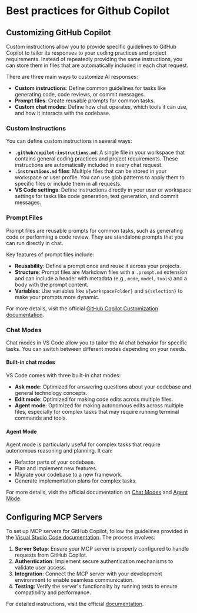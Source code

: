 # Best practices for Github Copilot

## Customizing GitHub Copilot

Custom instructions allow you to provide specific guidelines to GitHub Copilot to tailor its responses to your coding practices and project requirements. Instead of repeatedly providing the same instructions, you can store them in files that are automatically included in each chat request.

There are three main ways to customize AI responses:

- **Custom instructions**: Define common guidelines for tasks like generating code, code reviews, or commit messages.
- **Prompt files**: Create reusable prompts for common tasks.
- **Custom chat modes**: Define how chat operates, which tools it can use, and how it interacts with the codebase.

### Custom Instructions

You can define custom instructions in several ways:

- **`.github/copilot-instructions.md`**: A single file in your workspace that contains general coding practices and project requirements. These instructions are automatically included in every chat request.
- **`.instructions.md` files**: Multiple files that can be stored in your workspace or user profile. You can use glob patterns to apply them to specific files or include them in all requests.
- **VS Code settings**: Define instructions directly in your user or workspace settings for tasks like code generation, test generation, and commit messages.

### Prompt Files

Prompt files are reusable prompts for common tasks, such as generating code or performing a code review. They are standalone prompts that you can run directly in chat.

Key features of prompt files include:

- **Reusability**: Define a prompt once and reuse it across your projects.
- **Structure**: Prompt files are Markdown files with a `.prompt.md` extension and can include a header with metadata (e.g., `mode`, `model`, `tools`) and a body with the prompt content.
- **Variables**: Use variables like `${workspaceFolder}` and `${selection}` to make your prompts more dynamic.

For more details, visit the official [GitHub Copilot Customization documentation](https://code.visualstudio.com/docs/copilot/copilot-customization).

### Chat Modes

Chat modes in VS Code allow you to tailor the AI chat behavior for specific tasks. You can switch between different modes depending on your needs.

#### Built-in chat modes

VS Code comes with three built-in chat modes:

- **Ask mode**: Optimized for answering questions about your codebase and general technology concepts.
- **Edit mode**: Optimized for making code edits across multiple files.
- **Agent mode**: Optimized for making autonomous edits across multiple files, especially for complex tasks that may require running terminal commands and tools.

#### Agent Mode

Agent mode is particularly useful for complex tasks that require autonomous reasoning and planning. It can:

- Refactor parts of your codebase.
- Plan and implement new features.
- Migrate your codebase to a new framework.
- Generate implementation plans for complex tasks.

For more details, visit the official documentation on [Chat Modes](https://code.visualstudio.com/docs/copilot/chat/chat-modes) and [Agent Mode](https://code.visualstudio.com/docs/copilot/chat/chat-agent-mode).

## Configuring MCP Servers

To set up MCP servers for GitHub Copilot, follow the guidelines provided in the [Visual Studio Code documentation](https://code.visualstudio.com/docs/copilot/chat/mcp-servers). The process involves:

1. **Server Setup**: Ensure your MCP server is properly configured to handle requests from GitHub Copilot.
2. **Authentication**: Implement secure authentication mechanisms to validate user access.
3. **Integration**: Connect the MCP server with your development environment to enable seamless communication.
4. **Testing**: Verify the server's functionality by running tests to ensure compatibility and performance.

For detailed instructions, visit the official [documentation](https://code.visualstudio.com/docs/copilot/chat/mcp-servers).
